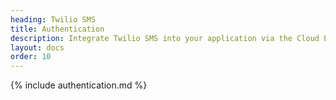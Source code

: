 ```yaml
---
heading: Twilio SMS
title: Authentication
description: Integrate Twilio SMS into your application via the Cloud Elements APIs.
layout: docs
order: 10
---
```


{% include authentication.md %}

